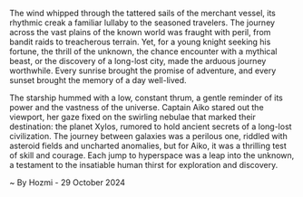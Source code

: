 
The wind whipped through the tattered sails of the merchant vessel, its rhythmic creak a familiar lullaby to the seasoned travelers. The journey across the vast plains of the known world was fraught with peril, from bandit raids to treacherous terrain. Yet, for a young knight seeking his fortune, the thrill of the unknown, the chance encounter with a mythical beast, or the discovery of a long-lost city, made the arduous journey worthwhile. Every sunrise brought the promise of adventure, and every sunset brought the memory of a day well-lived.

The starship hummed with a low, constant thrum, a gentle reminder of its power and the vastness of the universe. Captain Aiko stared out the viewport, her gaze fixed on the swirling nebulae that marked their destination: the planet Xylos, rumored to hold ancient secrets of a long-lost civilization. The journey between galaxies was a perilous one, riddled with asteroid fields and uncharted anomalies, but for Aiko, it was a thrilling test of skill and courage. Each jump to hyperspace was a leap into the unknown, a testament to the insatiable human thirst for exploration and discovery. 

~ By Hozmi - 29 October 2024
